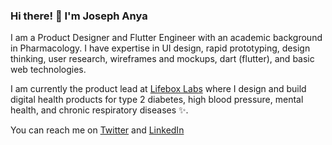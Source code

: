 ### Hi there! 👋 I'm Joseph Anya

I am a Product Designer and Flutter Engineer with an academic background in Pharmacology. I have expertise in UI design, rapid prototyping, design thinking, user research, wireframes and mockups, dart (flutter), and basic web technologies. 

I am currently the product lead at [Lifebox Labs](https://lifebox.ng) where I design and build digital health products for type 2 diabetes, high blood pressure, mental health, and chronic respiratory diseases ✨.

You can reach me on [Twitter](https://twitter.com/josephanyaa) and [LinkedIn](https://linkedin.com/in/joseph-anya)
